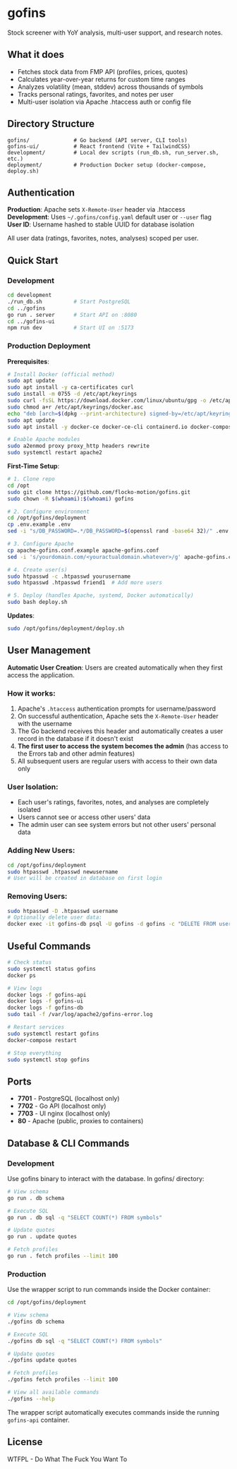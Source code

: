 # gofins

Stock screener with YoY analysis, multi-user support, and research notes.

## What it does

- Fetches stock data from FMP API (profiles, prices, quotes)
- Calculates year-over-year returns for custom time ranges
- Analyzes volatility (mean, stddev) across thousands of symbols
- Tracks personal ratings, favorites, and notes per user
- Multi-user isolation via Apache .htaccess auth or config file

## Directory Structure

```
gofins/              # Go backend (API server, CLI tools)
gofins-ui/           # React frontend (Vite + TailwindCSS)
development/         # Local dev scripts (run_db.sh, run_server.sh, etc.)
deployment/          # Production Docker setup (docker-compose, deploy.sh)
```

## Authentication

**Production**: Apache sets `X-Remote-User` header via .htaccess  
**Development**: Uses `~/.gofins/config.yaml` default user or `--user` flag  
**User ID**: Username hashed to stable UUID for database isolation

All user data (ratings, favorites, notes, analyses) scoped per user.

## Quick Start

### Development

```bash
cd development
./run_db.sh          # Start PostgreSQL
cd ../gofins
go run . server      # Start API on :8080
cd ../gofins-ui
npm run dev          # Start UI on :5173
```

### Production Deployment

**Prerequisites**:
```bash
# Install Docker (official method)
sudo apt update
sudo apt install -y ca-certificates curl
sudo install -m 0755 -d /etc/apt/keyrings
sudo curl -fsSL https://download.docker.com/linux/ubuntu/gpg -o /etc/apt/keyrings/docker.asc
sudo chmod a+r /etc/apt/keyrings/docker.asc
echo "deb [arch=$(dpkg --print-architecture) signed-by=/etc/apt/keyrings/docker.asc] https://download.docker.com/linux/ubuntu $(. /etc/os-release && echo "$VERSION_CODENAME") stable" | sudo tee /etc/apt/sources.list.d/docker.list > /dev/null
sudo apt update
sudo apt install -y docker-ce docker-ce-cli containerd.io docker-compose-plugin

# Enable Apache modules
sudo a2enmod proxy proxy_http headers rewrite
sudo systemctl restart apache2
```

**First-Time Setup**:
```bash
# 1. Clone repo
cd /opt
sudo git clone https://github.com/flocko-motion/gofins.git
sudo chown -R $(whoami):$(whoami) gofins

# 2. Configure environment
cd /opt/gofins/deployment
cp .env.example .env
sed -i "s/DB_PASSWORD=.*/DB_PASSWORD=$(openssl rand -base64 32)/" .env

# 3. Configure Apache
cp apache-gofins.conf.example apache-gofins.conf
sed -i 's/yourdomain.com/<youractualdomain.whatever>/g' apache-gofins.conf

# 4. Create user(s)
sudo htpasswd -c .htpasswd yourusername
sudo htpasswd .htpasswd friend1  # Add more users

# 5. Deploy (handles Apache, systemd, Docker automatically)
sudo bash deploy.sh
```

**Updates**:
```bash
sudo /opt/gofins/deployment/deploy.sh
```

## User Management

**Automatic User Creation**: Users are created automatically when they first access the application.

### How it works:
1. Apache's `.htaccess` authentication prompts for username/password
2. On successful authentication, Apache sets the `X-Remote-User` header with the username
3. The Go backend receives this header and automatically creates a user record in the database if it doesn't exist
4. **The first user to access the system becomes the admin** (has access to the Errors tab and other admin features)
5. All subsequent users are regular users with access to their own data only

### User Isolation:
- Each user's ratings, favorites, notes, and analyses are completely isolated
- Users cannot see or access other users' data
- The admin user can see system errors but not other users' personal data

### Adding New Users:
```bash
cd /opt/gofins/deployment
sudo htpasswd .htpasswd newusername
# User will be created in database on first login
```

### Removing Users:
```bash
sudo htpasswd -D .htpasswd username
# Optionally delete user data:
docker exec -it gofins-db psql -U gofins -d gofins -c "DELETE FROM users WHERE username = 'username';"
```

## Useful Commands

```bash
# Check status
sudo systemctl status gofins
docker ps

# View logs
docker logs -f gofins-api
docker logs -f gofins-ui
docker logs -f gofins-db
sudo tail -f /var/log/apache2/gofins-error.log

# Restart services
sudo systemctl restart gofins
docker-compose restart

# Stop everything
sudo systemctl stop gofins
```

## Ports

- **7701** - PostgreSQL (localhost only)
- **7702** - Go API (localhost only)
- **7703** - UI nginx (localhost only)
- **80** - Apache (public, proxies to containers)

## Database & CLI Commands

### Development
Use gofins binary to interact with the database. In gofins/ directory:

```bash
# View schema
go run . db schema

# Execute SQL
go run . db sql -q "SELECT COUNT(*) FROM symbols"

# Update quotes
go run . update quotes

# Fetch profiles
go run . fetch profiles --limit 100
```

### Production
Use the wrapper script to run commands inside the Docker container:

```bash
cd /opt/gofins/deployment

# View schema
./gofins db schema

# Execute SQL
./gofins db sql -q "SELECT COUNT(*) FROM symbols"

# Update quotes
./gofins update quotes

# Fetch profiles
./gofins fetch profiles --limit 100

# View all available commands
./gofins --help
```

The wrapper script automatically executes commands inside the running `gofins-api` container.

## License

WTFPL - Do What The Fuck You Want To
